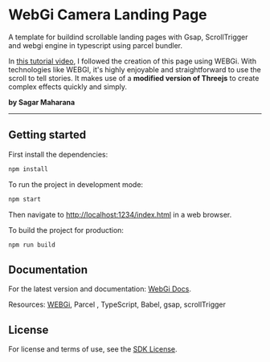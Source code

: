 # WebGi Camera Landing Page

A template for buildind scrollable landing pages with Gsap, ScrollTrigger and webgi engine in typescript using parcel bundler.

In <a href="https://www.youtube.com/watch?v=pN3bxj3Iep8" target="_blank">this tutorial video</a>, I followed the creation of this page using WEBGi. With technologies like WEBGI, it's highly enjoyable and straightforward to use the scroll to tell stories. It makes use of a <strong>modified version of Threejs</strong> to create complex effects quickly and simply.

<strong>by Sagar Maharana</strong>

<hr>

## Getting started

First install the dependencies:

```bash
npm install
```

To run the project in development mode:

```bash
npm start
```

Then navigate to [http://localhost:1234/index.html](http://localhost:1234/index.html) in a web browser.

To build the project for production:

```bash
npm run build
```

## Documentation

For the latest version and documentation: [WebGi Docs](https://webgi.xyz/docs/).

Resources: <a href="https://webgi.xyz/docs/" target="_blank">WEBGi</a>, Parcel , TypeScript, Babel, gsap, scrollTrigger

## License

For license and terms of use, see the [SDK License](https://webgi.xyz/docs/license).
